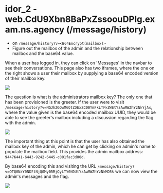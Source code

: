 # idor_2 - web.CdU9Xbn8BaPxZssoouDPIg.exam.ns.agency (/message/history)
  - on `/message/history?v=<B64Encrypt(mailbox)>`
  - Figure out the mailbox of the admin and the relationship between mailbox and the base64 value.

When a user has logged in, they can click on 'Messages' in the navbar to see their conversations. This page also has two iframes, where the one on the right shows a user their mailbox by supplying a base64 encoded version of their mailbox key.

![](https://d2mxuefqeaa7sj.cloudfront.net/s_CDBDAD1A1E89CCC50B184DFCDFAA97E7399DB0AA30A1DBB2365E916F0CCC6B11_1528383408743_Screen+Shot+2018-06-08+at+12.40.11+am.png)


The question is what is the administrators mailbox key? The only one that has been provisioned is the greeter. If the user were to visit `/message/history?v=NGJhZGQwMGQtZDExZC00YmFkLTFkZWEtYzAwMWZhYzNkYjAx`, where the value given is the base64 encoded mailbox UUID, they would be able to see the greeter's mailbox including a discussion regarding the flag with the admin. 


![](https://d2mxuefqeaa7sj.cloudfront.net/s_CDBDAD1A1E89CCC50B184DFCDFAA97E7399DB0AA30A1DBB2365E916F0CCC6B11_1528383437853_Screen+Shot+2018-06-08+at+12.29.29+am.png)


The important thing at this point is that the user has also obtained the mailbox key of the admin, which he can get by clicking on admin's name to populate the mailbox field. This provides the admin mailbox address: `94476441-6443-9242-6445-c001fac3d00d`.

By base64 encoding this and visiting the URL `/message/history?v=OTQ0NzY0NDEtNjQ0My05MjQyLTY0NDUtYzAwMWZhYzNkMDBk` we can now view the admin's messages and the flag.


![](https://d2mxuefqeaa7sj.cloudfront.net/s_CDBDAD1A1E89CCC50B184DFCDFAA97E7399DB0AA30A1DBB2365E916F0CCC6B11_1528383452576_Screen+Shot+2018-06-08+at+12.30.13+am.png)
